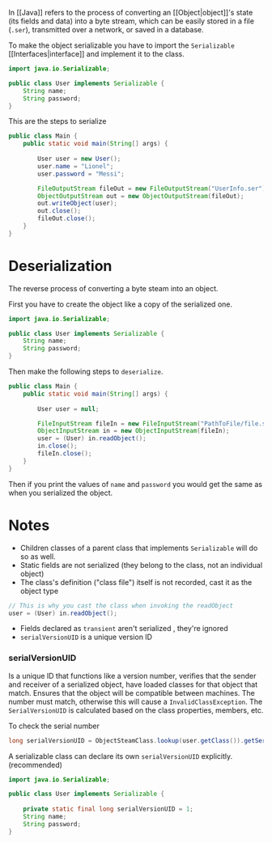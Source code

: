 
In [[Java]] refers to the process of converting an [[Object|object]]'s state (its fields and data) into a byte stream, which can be easily stored in a file (``.ser``), transmitted over a network, or saved in a database.

To make the object serializable you have to import the ``Serializable`` [[Interfaces|interface]] and implement it to the class.
```java
import java.io.Serializable;

public class User implements Serializable {
	String name;
	String password;
}
```

This are the steps to serialize
```java
public class Main {
	public static void main(String[] args) {
		
		User user = new User();
		user.name = "Lionel";
        user.password = "Messi";

        FileOutputStream fileOut = new FileOutputStream("UserInfo.ser");
        ObjectOutputStream out = new ObjectOutputStream(fileOut);
        out.writeObject(user);
        out.close();
        fileOut.close();
	}
}
```

# Deserialization

The reverse process of converting a byte steam into an object.

First you have to create the object like a copy of the serialized one.
```java
import java.io.Serializable;

public class User implements Serializable {
	String name;
	String password;
}
```

Then make the following steps to ``deserialize``.
```java
public class Main {
	public static void main(String[] args) {
		
		User user = null;

        FileInputStream fileIn = new FileInputStream("PathToFile/file.ser");
        ObjectInputStream in = new ObjectInputStream(fileIn);
        user = (User) in.readObject();
        in.close();
        fileIn.close();
	}
}
```

Then if you print the values of ``name`` and ``password`` you would get the same as when you serialized the object.

# Notes

- Children classes of a parent class that implements ``Serializable`` will do so as well.
- Static fields are not serialized (they belong to the class, not an individual object)
- The class's definition ("class file") itself is not recorded, cast it as the object type
```java
// This is why you cast the class when invoking the readObject
user = (User) in.readObject();
```

- Fields declared as ``transient`` aren't serialized , they're ignored
- ``serialVersionUID`` is a unique version ID

### serialVersionUID

Is a unique ID that functions like a version number, verifies that the sender and receiver of a serialized object, have loaded classes for that object that match.
Ensures that the object will be compatible between machines.
The number must match, otherwise this will cause a ``InvalidClassException``.
The ``SerialVersionUID`` is calculated based on the class properties, members, etc.

To check the serial number
```java
long serialVersionUID = ObjectSteamClass.lookup(user.getClass()).getSerialVersionUID();
```


A serializable class can declare its own ``serialVersionUID`` explicitly. (recommended)
```java
import java.io.Serializable;

public class User implements Serializable {
	
	private static final long serialVersionUID = 1;
	String name;
	String password;
}
```
